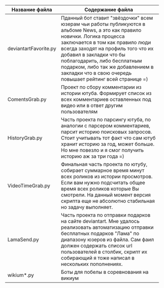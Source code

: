 **Название файла**  | **Содержание файла**
----------------|----------------------
deviantartFavorite.py        | Пданный бот ставит "звёздочки" всем юзерам чьи работы публикуются в альбоме News, а это как правило новички. Логика процесса заключается в том как правило люди всегда заходят на профиль того что их добавил в закладки что бы поблагодарить, либо бесплатным подарком, либо так же добавлением в закладки что в свою очередь повышает рейтинг всей странице =)
ComentsGrab.py       | Проект по сбору комментарии из истории ютуба. Формирует список из всех комментариев оставленных под видео или в ответ другим пользователям
HistoryGrab.py   | Часть проекта по парсингу ютуба, по аналогии с парсером комментариев, парсит историю поисковых запросов. Стоит учитывать тот факт что сам ютуб хранит историю за год, может больше. Но мне повезло и я смог получить историю аж за три года =)
VideoTimeGrab.py       | Финальная часть проекта по ютубу, собирает суммарное время минут всех роликов из истории просмотров. Если вам нужно подсчитать общее время всех роликов которые Вы смотрели. На данный момент версия скрипта еще не абсолютно стабильная но задачу выполняет.
LamaSend.py    | Часть проекта по отправки подарков на сайте deviantart. Мне удалось реализовать автоматизацию отправки бесплатных подарков "Лама" по диапазону юзеров из файла. Сам фаил должен содержать список url пользователей в столбик, скрипт их собирающий я тоже написал в нескольких пополнениях.
wikium*.py | Боты для побелы в соревнования на викиум
